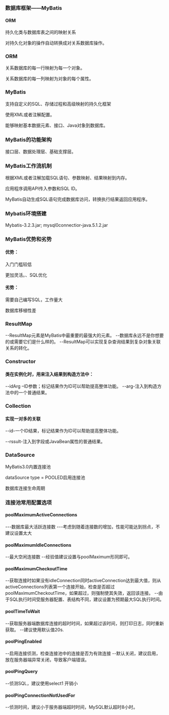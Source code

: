 ### 数据库框架——MyBatis
#### ORM
持久化类与数据库表之间的映射关系

对持久化对象的操作自动转换成对关系数据库操作。

### ORM
关系数据库的每一行映射为每一个对象。

关系数据库的每一列映射为对象的每个属性。

### MyBatis
支持自定义的SQL、存储过程和高级映射的持久化框架

使用XML或者注解配置。

能够映射基本数据元素、接口、Java对象到数据库。


### MyBatis的功能架构
接口层、数据处理层、基础支撑层。

### MyBatis工作流机制
根据XML或者注解加载SQL语句、参数映射、结果映射到内存。

应用程序调用API传入参数和SQL ID。

MyBatis自动生成SQL语句完成数据库访问，转换执行结果返回应用程序。

### Mybatis环境搭建
Mybatis-3.2.3.jar;
mysql0connectior-java.5.1.2.jar


### MyBatis优势和劣势
#### 优势：
入门门槛较低

更加灵活。、SQL优化
#### 劣势：
需要自己编写SQL，工作量大

数据库移植性差

### ResultMap
--ResultMap元素是MyBatis中最重要的最强大的元素。
--数据库永远不是你想要的或需要它们是什么样的。
--ResultMap可以实现复杂查询结果到复杂对象关联关系的转化。

### Constructor
#### 类在实例化时，用来注入结果到构造方法中：
--idArg –ID参数；标记结果作为ID可以帮助提高整体功能。
--arg-注入到构造方法中的一个普通结果。

### Collection
#### 实现一对多的关联
--id-一个ID结果，标记结果作为ID可以帮助提高整体功能。

--rssult-注入到字段或JavaBean属性的普通结果。


### DataSource
MyBatis3.0内置连接池

dataSource type = POOLED启用连接池

数据库连接生命周期


### 连接池常用配置选项
#### poolMaximumActiveConnections
---数据库最大活跃连接数
---考虑到随着连接数的增加，性能可能达到拐点，不建议设置太大
#### poolMaximumIdleConnections
--最大空闲连接数
--经验值建议设置与poolMaximum形同即可。
#### poolMaximumCheckoutTime
--获取连接时如果没有idleConnection同时activeConnection达到最大值，则从activeConnections列表第一个连接开始，检查是否超过poolMaximumCheckoutTime，如果超过，则强制使其失效，返回该连接。
--由于SQL执行时间受服务器配置、表结构不同，建议设置为预期最大SQL执行时间。
#### poolTimeToWait
--获取服务器端数据库连接的超时时间，如果超过该时间，则打印日志，同时重新获取。
--建议使用默认值20s.
#### poolPingEnabled
--启用连接侦测，检查连接池中的连接是否为有效连接
--默认关闭，建议启用，放在服务器端异常关闭，导致客户端错误。
#### poolPingQuery
--侦测SQL，建议使用select1 开销小
#### poolPingConnectionNotUsedFor
--侦测时间，建议小于服务器端超时时间，MySQL默认超时8小时。
